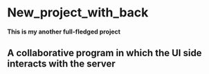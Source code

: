 # New_project_with_back

<b>This is my another full-fledged project</b>

## A collaborative program in which the UI side interacts with the server
